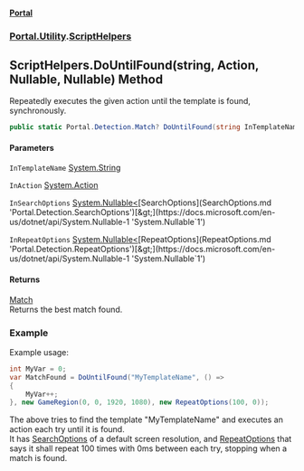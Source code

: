 #### [Portal](index.md 'index')
### [Portal.Utility](Portal.Utility.md 'Portal.Utility').[ScriptHelpers](ScriptHelpers.md 'Portal.Utility.ScriptHelpers')

## ScriptHelpers.DoUntilFound(string, Action, Nullable<SearchOptions>, Nullable<RepeatOptions>) Method

Repeatedly executes the given action until the template is found, synchronously.

```csharp
public static Portal.Detection.Match? DoUntilFound(string InTemplateName, System.Action? InAction, System.Nullable<Portal.Detection.SearchOptions> InSearchOptions=null, System.Nullable<Portal.Detection.RepeatOptions> InRepeatOptions=null);
```
#### Parameters

<a name='Portal.Utility.ScriptHelpers.DoUntilFound(string,System.Action,System.Nullable_Portal.Detection.SearchOptions_,System.Nullable_Portal.Detection.RepeatOptions_).InTemplateName'></a>

`InTemplateName` [System.String](https://docs.microsoft.com/en-us/dotnet/api/System.String 'System.String')

<a name='Portal.Utility.ScriptHelpers.DoUntilFound(string,System.Action,System.Nullable_Portal.Detection.SearchOptions_,System.Nullable_Portal.Detection.RepeatOptions_).InAction'></a>

`InAction` [System.Action](https://docs.microsoft.com/en-us/dotnet/api/System.Action 'System.Action')

<a name='Portal.Utility.ScriptHelpers.DoUntilFound(string,System.Action,System.Nullable_Portal.Detection.SearchOptions_,System.Nullable_Portal.Detection.RepeatOptions_).InSearchOptions'></a>

`InSearchOptions` [System.Nullable&lt;](https://docs.microsoft.com/en-us/dotnet/api/System.Nullable-1 'System.Nullable`1')[SearchOptions](SearchOptions.md 'Portal.Detection.SearchOptions')[&gt;](https://docs.microsoft.com/en-us/dotnet/api/System.Nullable-1 'System.Nullable`1')

<a name='Portal.Utility.ScriptHelpers.DoUntilFound(string,System.Action,System.Nullable_Portal.Detection.SearchOptions_,System.Nullable_Portal.Detection.RepeatOptions_).InRepeatOptions'></a>

`InRepeatOptions` [System.Nullable&lt;](https://docs.microsoft.com/en-us/dotnet/api/System.Nullable-1 'System.Nullable`1')[RepeatOptions](RepeatOptions.md 'Portal.Detection.RepeatOptions')[&gt;](https://docs.microsoft.com/en-us/dotnet/api/System.Nullable-1 'System.Nullable`1')

#### Returns
[Match](Match.md 'Portal.Detection.Match')  
Returns the best match found.

### Example
Example usage:  
  
```csharp  
int MyVar = 0;  
var MatchFound = DoUntilFound("MyTemplateName", () =>  
{  
    MyVar++;  
}, new GameRegion(0, 0, 1920, 1080), new RepeatOptions(100, 0));  
```  
The above tries to find the template "MyTemplateName" and executes an action each try until it is found.  
It has [SearchOptions](SearchOptions.md 'Portal.Detection.SearchOptions') of a default screen resolution, and [RepeatOptions](RepeatOptions.md 'Portal.Detection.RepeatOptions') that says it shall repeat 100 times with 0ms between each try, stopping when a match is found.